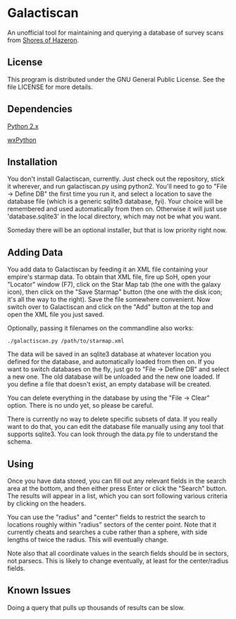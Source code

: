 Galactiscan
===========

An unofficial tool for maintaining and querying a database of survey scans from [Shores of Hazeron](http://www.hazeron.com/).



License
-------

This program is distributed under the GNU General Public License.  See the file LICENSE for more details.



Dependencies
------------

[Python 2.x](http://www.python.org/)

[wxPython](http://www.wxpython.org/)



Installation
------------

You don't install Galactiscan, currently.  Just check out the repository, stick it wherever, and run galactiscan.py using python2.  You'll need to go to "File -> Define DB" the first time you run it, and select a location to save the database file (which is a generic sqlite3 database, fyi).  Your choice will be remembered and used automatically from then on.  Otherwise it will just use 'database.sqlite3' in the local directory, which may not be what you want.

Someday there will be an optional installer, but that is low priority right now.



Adding Data
-----------

You add data to Galactiscan by feeding it an XML file containing your empire's starmap data.  To obtain that XML file, fire up SoH, open your "Locator" window (F7), click on the Star Map tab (the one with the galaxy icon), then click on the "Save Starmap" button (the one with the disk icon; it's all the way to the right).  Save the file somewhere convenient.  Now switch over to Galactiscan and click on the "Add" button at the top and open the XML file you just saved.

Optionally, passing it filenames on the commandline also works:

`./galactiscan.py /path/to/starmap.xml`

The data will be saved in an sqlite3 database at whatever location you defined for the database, and automatically loaded from then on.  If you want to switch databases on the fly, just go to "File -> Define DB" and select a new one.  The old database will be unloaded and the new one loaded.  If you define a file that doesn't exist, an empty database will be created.

You can delete everything in the database by using the "File -> Clear" option.  There is no undo yet, so please be careful.

There is currently no way to delete specific subsets of data.  If you really want to do that, you can edit the database file manually using any tool that supports sqlite3.  You can look through the data.py file to understand the schema.



Using
-----

Once you have data stored, you can fill out any relevant fields in the search area at the bottom, and then either press Enter or click the "Search" button.  The results will appear in a list, which you can sort following various criteria by clicking on the headers.

You can use the "radius" and "center" fields to restrict the search to locations roughly within "radius" sectors of the center point.  Note that it currently cheats and searches a cube rather than a sphere, with side lengths of twice the radius.  This will eventually change.

Note also that all coordinate values in the search fields should be in sectors, not parsecs.  This is likely to change eventually, at least for the center/radius fields.


Known Issues
------------

Doing a query that pulls up thousands of results can be slow.

